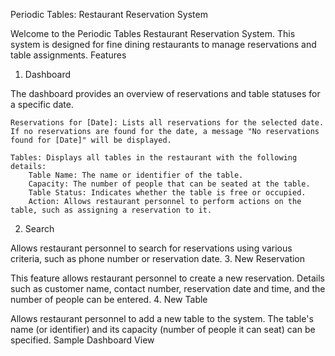 Periodic Tables: Restaurant Reservation System

Welcome to the Periodic Tables Restaurant Reservation System. This system is designed for fine dining restaurants to manage reservations and table assignments.
Features
1. Dashboard

The dashboard provides an overview of reservations and table statuses for a specific date.

    Reservations for [Date]: Lists all reservations for the selected date. If no reservations are found for the date, a message "No reservations found for [Date]" will be displayed.

    Tables: Displays all tables in the restaurant with the following details:
        Table Name: The name or identifier of the table.
        Capacity: The number of people that can be seated at the table.
        Table Status: Indicates whether the table is free or occupied.
        Action: Allows restaurant personnel to perform actions on the table, such as assigning a reservation to it.

2. Search

Allows restaurant personnel to search for reservations using various criteria, such as phone number or reservation date.
3. New Reservation

This feature allows restaurant personnel to create a new reservation. Details such as customer name, contact number, reservation date and time, and the number of people can be entered.
4. New Table

Allows restaurant personnel to add a new table to the system. The table's name (or identifier) and its capacity (number of people it can seat) can be specified.
Sample Dashboard View
